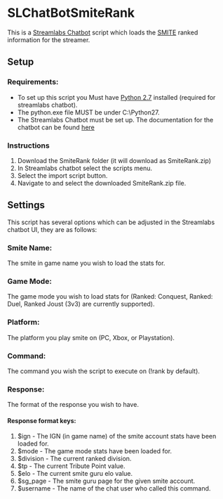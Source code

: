 # SLChatBotSmiteRank

   This is a [Streamlabs Chatbot](https://streamlabs.com/chatbot) script which loads the [SMITE](https://streamlabs.com/chatbot) ranked information for the streamer.

## Setup
### Requirements:
   - To set up this script you Must have [Python 2.7](https://www.python.org/download/releases/2.7/) installed (required for     streamlabs chatbot).
   - The python.exe file MUST be under C:\Python27.
   - The Streamlabs Chatbot must be set up. The documentation for the chatbot can be found [here](https://cdn.streamlabs.com/chatbot/Documentation.pdf)
### Instructions
   1) Download the SmiteRank folder (it will download as SmiteRank.zip)
   2) In Streamlabs chatbot select the scripts menu.
   3) Select the import script button.
   4) Navigate to and select the downloaded SmiteRank.zip file.
 
## Settings

  This script has several options which can be adjusted in the Streamlabs chatbot UI, they are as follows:
### Smite Name:

  The smite in game name you wish to load the stats for.
### Game Mode:

 The game mode you wish to load stats for (Ranked: Conquest, Ranked: Duel, Ranked Joust (3v3) are currently supported).
### Platform:

 The platform you play smite on (PC, Xbox, or Playstation).
### Command:

 The command you wish the script to execute on (!rank by default).
### Response:

 The format of the response you wish to have.
#### Response format keys:
   1) $ign - The IGN (in game name) of the smite account stats have been loaded for.
   2) $mode - The game mode stats have been loaded for.
   3) $division - The current ranked division.
   4) $tp - The current Tribute Point value.
   5) $elo - The current smite guru elo value.
   6) $sg_page - The smite guru page for the given smite account.
   7) $username - The name of the chat user who called this command.
       

